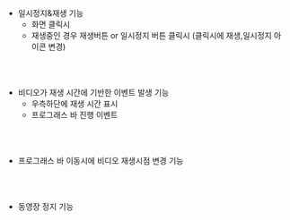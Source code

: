 - 일시정지&재생 기능
    - 화면 클릭시 
    - 재생중인 경우 재생버튼 or 일시정지 버튼 클릭시
    (클릭시에 재생,일시정지 아이콘 변경)

<br><br>

- 비디오가 재생 시간에 기반한 이벤트 발생 기능
    - 우측하단에 재생 시간 표시
    - 프로그래스 바 진행 이벤트

<br><br>

- 프로그래스 바 이동시에 비디오 재생시점 변경 기능

<br><br>

- 동영장 정지 기능







